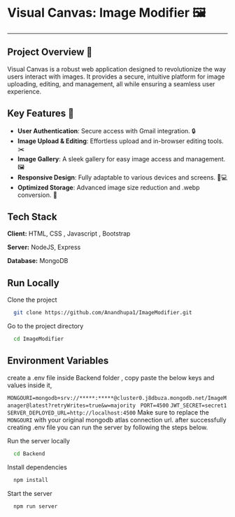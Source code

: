 # Visual Canvas: Image Modifier 🖼️


---

## Project Overview 📝

Visual Canvas is a robust web application designed to revolutionize the way users interact with images. It provides a secure, intuitive platform for image uploading, editing, and management, all while ensuring a seamless user experience.

## Key Features 🌟

- **User Authentication**: Secure access with Gmail integration. 🔒
- **Image Upload & Editing**: Effortless upload and in-browser editing tools. ✂️
- **Image Gallery**: A sleek gallery for easy image access and management. 🖼️
- **Responsive Design**: Fully adaptable to various devices and screens. 📱💻
- **Optimized Storage**: Advanced image size reduction and .webp conversion. 💾


## Tech Stack

**Client:** HTML, CSS , Javascript , Bootstrap

**Server:** NodeJS, Express

**Database:** MongoDB


## Run Locally

Clone the project

```bash
  git clone https://github.com/Anandhupa1/ImageModifier.git
```

Go to the project directory

```bash
  cd ImageModifier
```

## Environment Variables

create a .env file inside Backend folder , copy paste the below keys and values inside it,

`MONGOURI=mongodb+srv://*****:*****@cluster0.j8dbuza.mongodb.net/ImageManager@latest?retryWrites=true&w=majority `
`PORT=4500`
`JWT_SECRET=secret1`
`SERVER_DEPLOYED_URL=http://localhost:4500`
Make sure to replace the `MONGOURI` with your original mongodb atlas connection url.
after successfully creating .env file you can run the server by following the steps below.

Run the server locally
```bash
  cd Backend
```

Install dependencies

```bash
  npm install
```

Start the server

```bash
  npm run server
```




